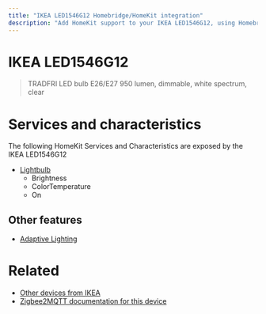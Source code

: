 ```yaml
---
title: "IKEA LED1546G12 Homebridge/HomeKit integration"
description: "Add HomeKit support to your IKEA LED1546G12, using Homebridge, Zigbee2MQTT and homebridge-z2m."
---
```

<!---
This file has been GENERATED using src/docgen/docgen.ts
DO NOT EDIT THIS FILE MANUALLY!
-->
# IKEA LED1546G12
> TRADFRI LED bulb E26/E27 950 lumen, dimmable, white spectrum, clear


# Services and characteristics
The following HomeKit Services and Characteristics are exposed by
the IKEA LED1546G12

* [Lightbulb](../../light.md)
  * Brightness
  * ColorTemperature
  * On


## Other features
* [Adaptive Lighting](../../light.md)


# Related
* [Other devices from IKEA](../index.md#ikea)
* [Zigbee2MQTT documentation for this device](https://www.zigbee2mqtt.io/devices/LED1546G12.html)